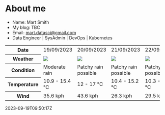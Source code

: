 # About me

- Name: Mart Smith
- My blog: TBC
- Email: [mart.datasci@gmail.com](mailto:mart.datasci6@gmail.com)
- Data Engineer | SysAdmin | DevOps | Kubernetes


<table>
    <tr>
        <th>Date</th>
        <td>19/09/2023</td><td>20/09/2023</td><td>21/09/2023</td><td>22/09/2023</td><td>23/09/2023</td><td>24/09/2023</td><td>25/09/2023</td>
    </tr>
    <tr>
        <th>Weather</th>
        <td><img src="https://cdn.weatherapi.com/weather/64x64/day/302.png"/></td><td><img src="https://cdn.weatherapi.com/weather/64x64/day/176.png"/></td><td><img src="https://cdn.weatherapi.com/weather/64x64/day/176.png"/></td><td><img src="https://cdn.weatherapi.com/weather/64x64/day/176.png"/></td><td><img src="https://cdn.weatherapi.com/weather/64x64/day/176.png"/></td><td><img src="https://cdn.weatherapi.com/weather/64x64/day/176.png"/></td><td><img src="https://cdn.weatherapi.com/weather/64x64/day/176.png"/></td>
    </tr>
    <tr>
        <th>Condition</th>
        <td width="200px">Moderate rain</td><td width="200px">Patchy rain possible</td><td width="200px">Patchy rain possible</td><td width="200px">Patchy rain possible</td><td width="200px">Patchy rain possible</td><td width="200px">Patchy rain possible</td><td width="200px">Patchy rain possible</td>
    </tr>
    <tr>
        <th>Temperature</th>
        <td>10.9 -  15.4 °C</td><td>12 -  17 °C</td><td>10.4 -  15.2 °C</td><td>10.3 -  15.2 °C</td><td>11.2 -  14.8 °C</td><td>11.7 -  18.8 °C</td><td>13.5 -  18.7 °C</td>
    </tr>
    <tr>
        <th>Wind</th>
        <td>35.6 kph</td><td>43.6 kph</td><td>26.3 kph</td><td>29.5 kph</td><td>31.7 kph</td><td>27.7 kph</td><td>20.9 kph</td>
    </tr>
</table>


2023-09-19T09:50:17Z

